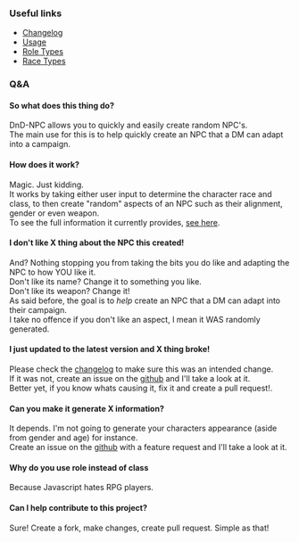 ### Useful links<br>
- [Changelog](./changelog.md)
- [Usage](./usage.md)
- [Role Types](./roleTypes.md)
- [Race Types](./raceTypes.md)

### Q&A
#### So what does this thing do?
DnD-NPC allows you to quickly and easily create random NPC's.<br>
The main use for this is to help quickly create an NPC that a DM can adapt into a campaign.

#### How does it work?
Magic. Just kidding.<br/>
It works by taking either user input to determine the character race and class, to then create "random" aspects of an NPC such as their alignment, gender or even weapon.<br>
To see the full information it currently provides, [see here](./usage.md#output).

#### I don't like X thing about the NPC this created!
And? Nothing stopping you from taking the bits you do like and adapting the NPC to how YOU like it.<br>
Don't like its name? Change it to something you like.<br>
Don't like its weapon? Change it!<br>
As said before, the goal is to _help_ create an NPC that a DM can adapt into their campaign.<br>
I take no offence if you don't like an aspect, I mean it WAS randomly generated.

#### I just updated to the latest version and X thing broke!
Please check the [changelog](./changelog.md) to make sure this was an intended change.<br>
If it was not, create an issue on the [github](https://github.com/Multarix/DnD-NPC/issues) and I'll take a look at it.<br>
Better yet, if you know whats causing it, fix it and create a pull request!.

#### Can you make it generate X information?
It depends. I'm not going to generate your characters appearance (aside from gender and age) for instance.<br>
Create an issue on the [github](https://github.com/Multarix/DnD-NPC/issues) with a feature request and I'll take a look at it.

#### Why do you use role instead of class
Because Javascript hates RPG players.

#### Can I help contribute to this project?
Sure! Create a fork, make changes, create pull request. Simple as that!
